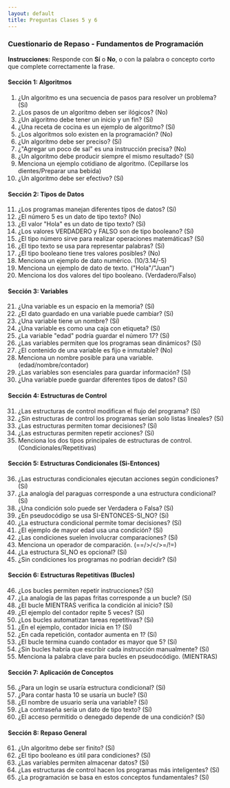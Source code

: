 ```yaml
---
layout: default
title: Preguntas Clases 5 y 6
---
```


### Cuestionario de Repaso - Fundamentos de Programación

**Instrucciones:** Responde con **Sí** o **No**, o con la palabra o concepto corto que complete correctamente la frase.

#### Sección 1: Algoritmos

1.  ¿Un algoritmo es una secuencia de pasos para resolver un problema? (Sí)
2.  ¿Los pasos de un algoritmo deben ser ilógicos? (No)
3.  ¿Un algoritmo debe tener un inicio y un fin? (Sí)
4.  ¿Una receta de cocina es un ejemplo de algoritmo? (Sí)
5.  ¿Los algoritmos solo existen en la programación? (No)
6.  ¿Un algoritmo debe ser preciso? (Sí)
7.  ¿"Agregar un poco de sal" es una instrucción precisa? (No)
8.  ¿Un algoritmo debe producir siempre el mismo resultado? (Sí)
9.  Menciona un ejemplo cotidiano de algoritmo. (Cepillarse los dientes/Preparar una bebida)
10. ¿Un algoritmo debe ser efectivo? (Sí)

#### Sección 2: Tipos de Datos

11. ¿Los programas manejan diferentes tipos de datos? (Sí)
12. ¿El número 5 es un dato de tipo texto? (No)
13. ¿El valor "Hola" es un dato de tipo texto? (Sí)
14. ¿Los valores VERDADERO y FALSO son de tipo booleano? (Sí)
15. ¿El tipo número sirve para realizar operaciones matemáticas? (Sí)
16. ¿El tipo texto se usa para representar palabras? (Sí)
17. ¿El tipo booleano tiene tres valores posibles? (No)
18. Menciona un ejemplo de dato numérico. (10/3.14/-5)
19. Menciona un ejemplo de dato de texto. ("Hola"/"Juan")
20. Menciona los dos valores del tipo booleano. (Verdadero/Falso)

#### Sección 3: Variables

21. ¿Una variable es un espacio en la memoria? (Sí)
22. ¿El dato guardado en una variable puede cambiar? (Sí)
23. ¿Una variable tiene un nombre? (Sí)
24. ¿Una variable es como una caja con etiqueta? (Sí)
25. ¿La variable "edad" podría guardar el número 17? (Sí)
26. ¿Las variables permiten que los programas sean dinámicos? (Sí)
27. ¿El contenido de una variable es fijo e inmutable? (No)
28. Menciona un nombre posible para una variable. (edad/nombre/contador)
29. ¿Las variables son esenciales para guardar información? (Sí)
30. ¿Una variable puede guardar diferentes tipos de datos? (Sí)

#### Sección 4: Estructuras de Control

31. ¿Las estructuras de control modifican el flujo del programa? (Sí)
32. ¿Sin estructuras de control los programas serían solo listas lineales? (Sí)
33. ¿Las estructuras permiten tomar decisiones? (Sí)
34. ¿Las estructuras permiten repetir acciones? (Sí)
35. Menciona los dos tipos principales de estructuras de control. (Condicionales/Repetitivas)

#### Sección 5: Estructuras Condicionales (Si-Entonces)

36. ¿Las estructuras condicionales ejecutan acciones según condiciones? (Sí)
37. ¿La analogía del paraguas corresponde a una estructura condicional? (Sí)
38. ¿Una condición solo puede ser Verdadera o Falsa? (Sí)
39. ¿En pseudocódigo se usa SI-ENTONCES-SI_NO? (Sí)
40. ¿La estructura condicional permite tomar decisiones? (Sí)
41. ¿El ejemplo de mayor edad usa una condición? (Sí)
42. ¿Las condiciones suelen involucrar comparaciones? (Sí)
43. Menciona un operador de comparación. (==/>/</>=/!=)
44. ¿La estructura SI_NO es opcional? (Sí)
45. ¿Sin condiciones los programas no podrían decidir? (Sí)

#### Sección 6: Estructuras Repetitivas (Bucles)

46. ¿Los bucles permiten repetir instrucciones? (Sí)
47. ¿La analogía de las papas fritas corresponde a un bucle? (Sí)
48. ¿El bucle MIENTRAS verifica la condición al inicio? (Sí)
49. ¿El ejemplo del contador repite 5 veces? (Sí)
50. ¿Los bucles automatizan tareas repetitivas? (Sí)
51. ¿En el ejemplo, contador inicia en 1? (Sí)
52. ¿En cada repetición, contador aumenta en 1? (Sí)
53. ¿El bucle termina cuando contador es mayor que 5? (Sí)
54. ¿Sin bucles habría que escribir cada instrucción manualmente? (Sí)
55. Menciona la palabra clave para bucles en pseudocódigo. (MIENTRAS)

#### Sección 7: Aplicación de Conceptos

56. ¿Para un login se usaría estructura condicional? (Sí)
57. ¿Para contar hasta 10 se usaría un bucle? (Sí)
58. ¿El nombre de usuario sería una variable? (Sí)
59. ¿La contraseña sería un dato de tipo texto? (Sí)
60. ¿El acceso permitido o denegado depende de una condición? (Sí)

#### Sección 8: Repaso General

61. ¿Un algoritmo debe ser finito? (Sí)
62. ¿El tipo booleano es útil para condiciones? (Sí)
63. ¿Las variables permiten almacenar datos? (Sí)
64. ¿Las estructuras de control hacen los programas más inteligentes? (Sí)
65. ¿La programación se basa en estos conceptos fundamentales? (Sí)
